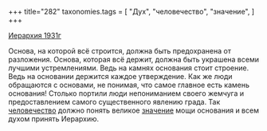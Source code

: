 +++
title="282"
taxonomies.tags = [
 "Дух",
 "человечество",
 "значение",
]
+++

[Иерархия 1931г](/agni/1931)

Основа, на которой всё строится, должна быть предохранена от разложения. Основа, которая всё держит, должна быть украшена всеми лучшими устремлениями. Ведь на камнях основания стоит строение. Ведь на основании держится каждое утверждение. Как же люди обращаются с основами, не понимая, что самое главное есть камень основания! Столько портили люди непониманием своего жемчуга и предоставлением самого существенного явлению града. Так [человечество](/tags/человечество) должно понять великое [значение](/tags/значение) мощи основания и всем духом принять Иерархию.   

